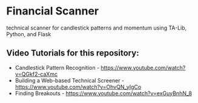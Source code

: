 # Financial Scanner
technical scanner for candlestick patterns and momentum using TA-Lib, Python, and Flask

## Video Tutorials for this repository:

* Candlestick Pattern Recognition - https://www.youtube.com/watch?v=QGkf2-caXmc
* Building a Web-based Technical Screener - https://www.youtube.com/watch?v=OhvQN_yIgCo
* Finding Breakouts - https://www.youtube.com/watch?v=exGuyBnhN_8
